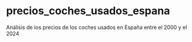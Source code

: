 # precios_coches_usados_espana
Análisis de los precios de los coches usados en España entre el 2000 y el 2024
